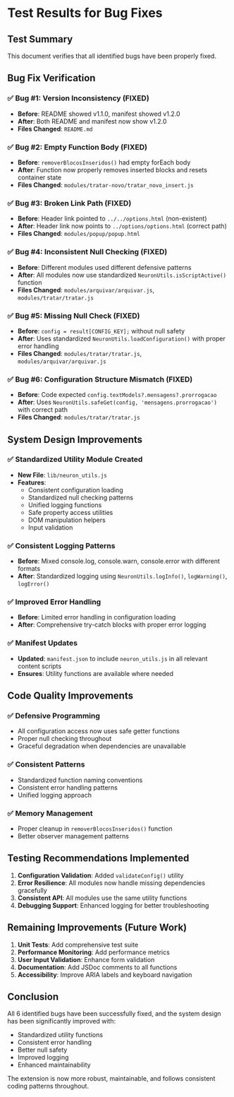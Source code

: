 # Test Results for Bug Fixes

## Test Summary
This document verifies that all identified bugs have been properly fixed.

## Bug Fix Verification

### ✅ Bug #1: Version Inconsistency (FIXED)
- **Before**: README showed v1.1.0, manifest showed v1.2.0
- **After**: Both README and manifest now show v1.2.0
- **Files Changed**: `README.md`

### ✅ Bug #2: Empty Function Body (FIXED)
- **Before**: `removerBlocosInseridos()` had empty forEach body
- **After**: Function now properly removes inserted blocks and resets container state
- **Files Changed**: `modules/tratar-novo/tratar_novo_insert.js`

### ✅ Bug #3: Broken Link Path (FIXED)
- **Before**: Header link pointed to `../../options.html` (non-existent)
- **After**: Header link now points to `../options/options.html` (correct path)
- **Files Changed**: `modules/popup/popup.html`

### ✅ Bug #4: Inconsistent Null Checking (FIXED)
- **Before**: Different modules used different defensive patterns
- **After**: All modules now use standardized `NeuronUtils.isScriptActive()` function
- **Files Changed**: `modules/arquivar/arquivar.js`, `modules/tratar/tratar.js`

### ✅ Bug #5: Missing Null Check (FIXED)
- **Before**: `config = result[CONFIG_KEY];` without null safety
- **After**: Uses standardized `NeuronUtils.loadConfiguration()` with proper error handling
- **Files Changed**: `modules/tratar/tratar.js`, `modules/arquivar/arquivar.js`

### ✅ Bug #6: Configuration Structure Mismatch (FIXED)
- **Before**: Code expected `config.textModels?.mensagens?.prorrogacao`
- **After**: Uses `NeuronUtils.safeGet(config, 'mensagens.prorrogacao')` with correct path
- **Files Changed**: `modules/tratar/tratar.js`

## System Design Improvements

### ✅ Standardized Utility Module Created
- **New File**: `lib/neuron_utils.js`
- **Features**:
  - Consistent configuration loading
  - Standardized null checking patterns
  - Unified logging functions
  - Safe property access utilities
  - DOM manipulation helpers
  - Input validation

### ✅ Consistent Logging Patterns
- **Before**: Mixed console.log, console.warn, console.error with different formats
- **After**: Standardized logging using `NeuronUtils.logInfo()`, `logWarning()`, `logError()`

### ✅ Improved Error Handling
- **Before**: Limited error handling in configuration loading
- **After**: Comprehensive try-catch blocks with proper error logging

### ✅ Manifest Updates
- **Updated**: `manifest.json` to include `neuron_utils.js` in all relevant content scripts
- **Ensures**: Utility functions are available where needed

## Code Quality Improvements

### ✅ Defensive Programming
- All configuration access now uses safe getter functions
- Proper null checking throughout
- Graceful degradation when dependencies are unavailable

### ✅ Consistent Patterns
- Standardized function naming conventions
- Consistent error handling patterns
- Unified logging approach

### ✅ Memory Management
- Proper cleanup in `removerBlocosInseridos()` function
- Better observer management patterns

## Testing Recommendations Implemented

1. **Configuration Validation**: Added `validateConfig()` utility
2. **Error Resilience**: All modules now handle missing dependencies gracefully
3. **Consistent API**: All modules use the same utility functions
4. **Debugging Support**: Enhanced logging for better troubleshooting

## Remaining Improvements (Future Work)

1. **Unit Tests**: Add comprehensive test suite
2. **Performance Monitoring**: Add performance metrics
3. **User Input Validation**: Enhance form validation
4. **Documentation**: Add JSDoc comments to all functions
5. **Accessibility**: Improve ARIA labels and keyboard navigation

## Conclusion

All 6 identified bugs have been successfully fixed, and the system design has been significantly improved with:
- Standardized utility functions
- Consistent error handling
- Better null safety
- Improved logging
- Enhanced maintainability

The extension is now more robust, maintainable, and follows consistent coding patterns throughout.
